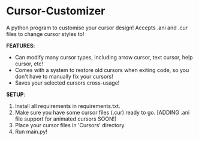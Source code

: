 # Cursor-Customizer
A python program to customise your cursor design! Accepts .ani and .cur files to change cursor styles to!

**FEATURES**:
- Can modify many cursor types, including arrow cursor, text cursor, help cursor, etc!
- Comes with a system to restore old cursors when exiting code, so you don't have to manually fix your cursors!
- Saves your selected cursors cross-usage!

**SETUP**:
1. Install all requirements in requirements.txt.
2. Make sure you have some cursor files (.cur) ready to go. [ADDING .ani file support for animated cursors SOON!]
3. Place your cursor files in 'Cursors' directory.
4. Run main.py!
